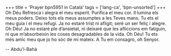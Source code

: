 +++
title = 'Prayer bpn5951 in Català'
tags = ['lang-ca', 'bpn-unsorted']
+++
Oh Déu Refresca i alegra el meu esperit. Purifica el meu cor. Il·lumina els meus poders. Deixo tots els meus assumptes a les Teves mans. Tu ets el meu guia i el meu refugi. Ja no estaré trist ni afligit; seré un ser feliç i alegre. Oh Déu! Ja no estaré ple d’ansietat, ni deixaré que les afliccions em fatiguin, ni que m’absorbeixin les coses desagradables de la vida.
Oh Déu! Tu ets més amic meu que jo ho sóc de mi mateix. A Tu em consagro, oh Senyor.

-- Abdu'l-Bahá
